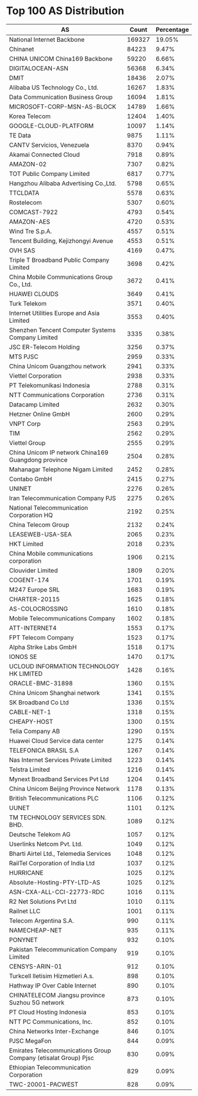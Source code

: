 # Top 100 AS Distribution
| AS | Count | Percentage |
|----|----|----|
| National Internet Backbone | 169327 | 19.05% |
| Chinanet | 84223 | 9.47% |
| CHINA UNICOM China169 Backbone | 59220 | 6.66% |
| DIGITALOCEAN-ASN | 56368 | 6.34% |
| DMIT | 18436 | 2.07% |
| Alibaba US Technology Co., Ltd. | 16267 | 1.83% |
| Data Communication Business Group | 16094 | 1.81% |
| MICROSOFT-CORP-MSN-AS-BLOCK | 14789 | 1.66% |
| Korea Telecom | 12404 | 1.40% |
| GOOGLE-CLOUD-PLATFORM | 10097 | 1.14% |
| TE Data | 9875 | 1.11% |
| CANTV Servicios, Venezuela | 8370 | 0.94% |
| Akamai Connected Cloud | 7918 | 0.89% |
| AMAZON-02 | 7307 | 0.82% |
| TOT Public Company Limited | 6817 | 0.77% |
| Hangzhou Alibaba Advertising Co.,Ltd. | 5798 | 0.65% |
| TTCLDATA | 5578 | 0.63% |
| Rostelecom | 5307 | 0.60% |
| COMCAST-7922 | 4793 | 0.54% |
| AMAZON-AES | 4720 | 0.53% |
| Wind Tre S.p.A. | 4557 | 0.51% |
| Tencent Building, Kejizhongyi Avenue | 4553 | 0.51% |
| OVH SAS | 4169 | 0.47% |
| Triple T Broadband Public Company Limited | 3698 | 0.42% |
| China Mobile Communications Group Co., Ltd. | 3672 | 0.41% |
| HUAWEI CLOUDS | 3649 | 0.41% |
| Turk Telekom | 3571 | 0.40% |
| Internet Utilities Europe and Asia Limited | 3553 | 0.40% |
| Shenzhen Tencent Computer Systems Company Limited | 3335 | 0.38% |
| JSC ER-Telecom Holding | 3256 | 0.37% |
| MTS PJSC | 2959 | 0.33% |
| China Unicom Guangzhou network | 2941 | 0.33% |
| Viettel Corporation | 2938 | 0.33% |
| PT Telekomunikasi Indonesia | 2788 | 0.31% |
| NTT Communications Corporation | 2736 | 0.31% |
| Datacamp Limited | 2632 | 0.30% |
| Hetzner Online GmbH | 2600 | 0.29% |
| VNPT Corp | 2563 | 0.29% |
| TIM | 2562 | 0.29% |
| Viettel Group | 2555 | 0.29% |
| China Unicom IP network China169 Guangdong province | 2504 | 0.28% |
| Mahanagar Telephone Nigam Limited | 2452 | 0.28% |
| Contabo GmbH | 2415 | 0.27% |
| UNINET | 2276 | 0.26% |
| Iran Telecommunication Company PJS | 2275 | 0.26% |
| National Telecommunication Corporation HQ | 2192 | 0.25% |
| China Telecom Group | 2132 | 0.24% |
| LEASEWEB-USA-SEA | 2065 | 0.23% |
| HKT Limited | 2018 | 0.23% |
| China Mobile communications corporation | 1906 | 0.21% |
| Clouvider Limited | 1809 | 0.20% |
| COGENT-174 | 1701 | 0.19% |
| M247 Europe SRL | 1683 | 0.19% |
| CHARTER-20115 | 1625 | 0.18% |
| AS-COLOCROSSING | 1610 | 0.18% |
| Mobile Telecommunications Company | 1602 | 0.18% |
| ATT-INTERNET4 | 1553 | 0.17% |
| FPT Telecom Company | 1523 | 0.17% |
| Alpha Strike Labs GmbH | 1518 | 0.17% |
| IONOS SE | 1470 | 0.17% |
| UCLOUD INFORMATION TECHNOLOGY HK LIMITED | 1428 | 0.16% |
| ORACLE-BMC-31898 | 1360 | 0.15% |
| China Unicom Shanghai network | 1341 | 0.15% |
| SK Broadband Co Ltd | 1336 | 0.15% |
| CABLE-NET-1 | 1318 | 0.15% |
| CHEAPY-HOST | 1300 | 0.15% |
| Telia Company AB | 1290 | 0.15% |
| Huawei Cloud Service data center | 1275 | 0.14% |
| TELEFONICA BRASIL S.A | 1267 | 0.14% |
| Nas Internet Services Private Limited | 1223 | 0.14% |
| Telstra Limited | 1216 | 0.14% |
| Mynext Broadband Services Pvt Ltd | 1204 | 0.14% |
| China Unicom Beijing Province Network | 1178 | 0.13% |
| British Telecommunications PLC | 1106 | 0.12% |
| UUNET | 1101 | 0.12% |
| TM TECHNOLOGY SERVICES SDN. BHD. | 1089 | 0.12% |
| Deutsche Telekom AG | 1057 | 0.12% |
| Userlinks Netcom Pvt. Ltd. | 1049 | 0.12% |
| Bharti Airtel Ltd., Telemedia Services | 1048 | 0.12% |
| RailTel Corporation of India Ltd | 1037 | 0.12% |
| HURRICANE | 1025 | 0.12% |
| Absolute-Hosting-PTY-LTD-AS | 1025 | 0.12% |
| ASN-CXA-ALL-CCI-22773-RDC | 1016 | 0.11% |
| R2 Net Solutions Pvt Ltd | 1010 | 0.11% |
| Railnet LLC | 1001 | 0.11% |
| Telecom Argentina S.A. | 990 | 0.11% |
| NAMECHEAP-NET | 935 | 0.11% |
| PONYNET | 932 | 0.10% |
| Pakistan Telecommunication Company Limited | 919 | 0.10% |
| CENSYS-ARIN-01 | 912 | 0.10% |
| Turkcell Iletisim Hizmetleri A.s. | 898 | 0.10% |
| Hathway IP Over Cable Internet | 890 | 0.10% |
| CHINATELECOM Jiangsu province Suzhou 5G network | 873 | 0.10% |
| PT Cloud Hosting Indonesia | 853 | 0.10% |
| NTT PC Communications, Inc. | 852 | 0.10% |
| China Networks Inter-Exchange | 846 | 0.10% |
| PJSC MegaFon | 844 | 0.09% |
| Emirates Telecommunications Group Company (etisalat Group) Pjsc | 830 | 0.09% |
| Ethiopian Telecommunication Corporation | 829 | 0.09% |
| TWC-20001-PACWEST | 828 | 0.09% |
